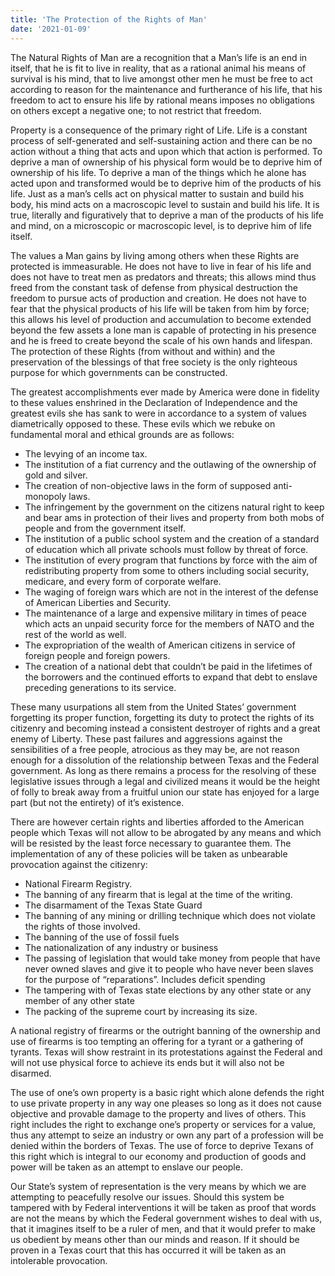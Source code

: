 ```yaml
---
title: 'The Protection of the Rights of Man'
date: '2021-01-09'
---
```


The Natural Rights of Man are a recognition that a Man’s life is an end in itself, that he is fit to live in reality, that as a rational animal his means of survival is his mind, that to live amongst other men he must be free to act according to reason for the maintenance and furtherance of his life, that his freedom to act to ensure his life by rational means imposes no obligations on others except a negative one; to not restrict that freedom.

Property is a consequence of the primary right of Life. Life is a constant process of self-generated and self-sustaining action and there can be no action without a thing that acts and upon which that action is performed. To deprive a man of ownership of his physical form would be to deprive him of ownership of his life. To deprive a man of the things which he alone has acted upon and transformed would be to deprive him of the products of his life. Just as a man’s cells act on physical matter to sustain and build his body, his mind acts on a macroscopic level to sustain and build his life. It is true, literally and figuratively that to deprive a man of the products of his life and mind, on a microscopic or macroscopic level, is to deprive him of life itself. 

The values a Man gains by living among others when these Rights are protected is immeasurable. He does not have to live in fear of his life and does not have to treat men as predators and threats; this allows mind thus freed from the constant task of defense from physical destruction the freedom to pursue acts of production and creation. He does not have to fear that the physical products of his life will be taken from him by force; this allows his level of production and accumulation to become extended beyond the few assets a lone man is capable of protecting in his presence and he is freed to create beyond the scale of his own hands and lifespan. The protection of these Rights (from without and within) and the preservation of the blessings of that free society is the only righteous purpose for which governments can be constructed.

The greatest accomplishments ever made by America were done in fidelity to these values enshrined in the Declaration of Independence and the greatest evils she has sank to were in accordance to a system of values diametrically opposed to these. These evils which we rebuke on fundamental moral and ethical grounds are as follows:


- The levying of an income tax.
- The institution of a fiat currency and the outlawing of the ownership of gold and silver.
- The creation of non-objective laws in the form of supposed anti-monopoly laws.
- The infringement by the government on the citizens natural right to keep and bear ams in protection of their lives and property from both mobs of people and from the government itself.
- The institution of a public school system and the creation of a standard of education which all private schools must follow by threat of force.
- The institution of every program that functions by force with the aim of redistributing property from some to others including social security, medicare, and every form of corporate welfare.
- The waging of foreign wars which are not in the interest of the defense of American Liberties and Security.
- The maintenance of a large and expensive military in times of peace which acts an unpaid security force for the members of NATO and the rest of the world as well.
- The expropriation of the wealth of American citizens in service of foreign people and foreign powers.
- The creation of a national debt that couldn’t be paid in the lifetimes of the borrowers and the continued efforts to expand that debt to enslave preceding generations to its service.


These many usurpations all stem from the United States’ government forgetting its proper function, forgetting its duty to protect the rights of its citizenry and becoming instead a consistent destroyer of rights and a great enemy of Liberty. These past failures and aggressions against the sensibilities of a free people, atrocious as they may be, are not reason enough for a dissolution of the relationship between Texas and the Federal government. As long as there remains a process for the resolving of these legislative issues through a legal and civilized means it would be the height of folly to break away from a fruitful union our state has enjoyed for a large part (but not the entirety) of it’s existence. 

There are however certain rights and liberties afforded to the American people which Texas will not allow to be abrogated by any means and which will be resisted by the least force necessary to guarantee them. The implementation of any of these policies will be taken as unbearable provocation against the citizenry:

- National Firearm Registry.
- The banning of any firearm that is legal at the time of the writing.
- The disarmament of the Texas State Guard
- The banning of any mining or drilling technique which does not violate the rights of those involved.
- The banning of the use of fossil fuels
- The nationalization of any industry or business
- The passing of legislation that would take money from people that have never owned slaves and give it to people who have never been slaves for the purpose of “reparations”. Includes deficit spending
- The tampering with of Texas state elections by any other state or any member of any other state
- The packing of the supreme court by increasing its size.
	
A national registry of firearms or the outright banning of the ownership and use of firearms is too tempting an offering for a tyrant or a gathering of tyrants. Texas will show restraint in its protestations against the Federal and will not use physical force to achieve its ends but it will also not be disarmed. 

The use of one’s own property is a basic right which alone defends the right to use private property in any way one pleases so long as it does not cause objective and provable damage to the property and lives of others. This right includes the right to exchange one’s property or services for a value, thus any attempt to seize an industry or own any part of a profession will be denied within the borders of Texas. The use of force to deprive Texans of this right which is integral to our economy and production of goods and power will be taken as an attempt to enslave our people.

Our State’s system of representation is the very means by which we are attempting to peacefully resolve our issues. Should this system be tampered with by Federal interventions it will be taken as proof that words are not the means by which the Federal government wishes to deal with us, that it imagines itself to be a ruler of men, and that it would prefer to make us obedient by means other than our minds and reason. If it should be proven in a Texas court that this has occurred it will be taken as an intolerable provocation.
